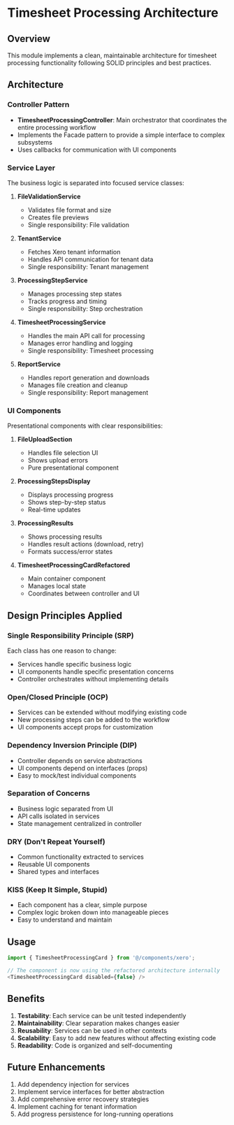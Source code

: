 # Timesheet Processing Architecture

## Overview
This module implements a clean, maintainable architecture for timesheet processing functionality following SOLID principles and best practices.

## Architecture

### Controller Pattern
- **TimesheetProcessingController**: Main orchestrator that coordinates the entire processing workflow
- Implements the Facade pattern to provide a simple interface to complex subsystems
- Uses callbacks for communication with UI components

### Service Layer
The business logic is separated into focused service classes:

1. **FileValidationService**
   - Validates file format and size
   - Creates file previews
   - Single responsibility: File validation

2. **TenantService**
   - Fetches Xero tenant information
   - Handles API communication for tenant data
   - Single responsibility: Tenant management

3. **ProcessingStepService**
   - Manages processing step states
   - Tracks progress and timing
   - Single responsibility: Step orchestration

4. **TimesheetProcessingService**
   - Handles the main API call for processing
   - Manages error handling and logging
   - Single responsibility: Timesheet processing

5. **ReportService**
   - Handles report generation and downloads
   - Manages file creation and cleanup
   - Single responsibility: Report management

### UI Components
Presentational components with clear responsibilities:

1. **FileUploadSection**
   - Handles file selection UI
   - Shows upload errors
   - Pure presentational component

2. **ProcessingStepsDisplay**
   - Displays processing progress
   - Shows step-by-step status
   - Real-time updates

3. **ProcessingResults**
   - Shows processing results
   - Handles result actions (download, retry)
   - Formats success/error states

4. **TimesheetProcessingCardRefactored**
   - Main container component
   - Manages local state
   - Coordinates between controller and UI

## Design Principles Applied

### Single Responsibility Principle (SRP)
Each class has one reason to change:
- Services handle specific business logic
- UI components handle specific presentation concerns
- Controller orchestrates without implementing details

### Open/Closed Principle (OCP)
- Services can be extended without modifying existing code
- New processing steps can be added to the workflow
- UI components accept props for customization

### Dependency Inversion Principle (DIP)
- Controller depends on service abstractions
- UI components depend on interfaces (props)
- Easy to mock/test individual components

### Separation of Concerns
- Business logic separated from UI
- API calls isolated in services
- State management centralized in controller

### DRY (Don't Repeat Yourself)
- Common functionality extracted to services
- Reusable UI components
- Shared types and interfaces

### KISS (Keep It Simple, Stupid)
- Each component has a clear, simple purpose
- Complex logic broken down into manageable pieces
- Easy to understand and maintain

## Usage

```typescript
import { TimesheetProcessingCard } from '@/components/xero';

// The component is now using the refactored architecture internally
<TimesheetProcessingCard disabled={false} />
```

## Benefits

1. **Testability**: Each service can be unit tested independently
2. **Maintainability**: Clear separation makes changes easier
3. **Reusability**: Services can be used in other contexts
4. **Scalability**: Easy to add new features without affecting existing code
5. **Readability**: Code is organized and self-documenting

## Future Enhancements

1. Add dependency injection for services
2. Implement service interfaces for better abstraction
3. Add comprehensive error recovery strategies
4. Implement caching for tenant information
5. Add progress persistence for long-running operations 